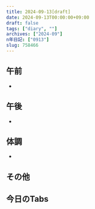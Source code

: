 ```yaml
---
title: 2024-09-13[draft]
date: 2024-09-13T00:00:00+09:00
draft: false
tags: ["diary", ""]
archives: ["2024-09"]
n年日記: ["0913"]
slug: 758466
---
```

## 午前
- 
## 午後
- 
## 体調
- 
## その他
## 今日のTabs